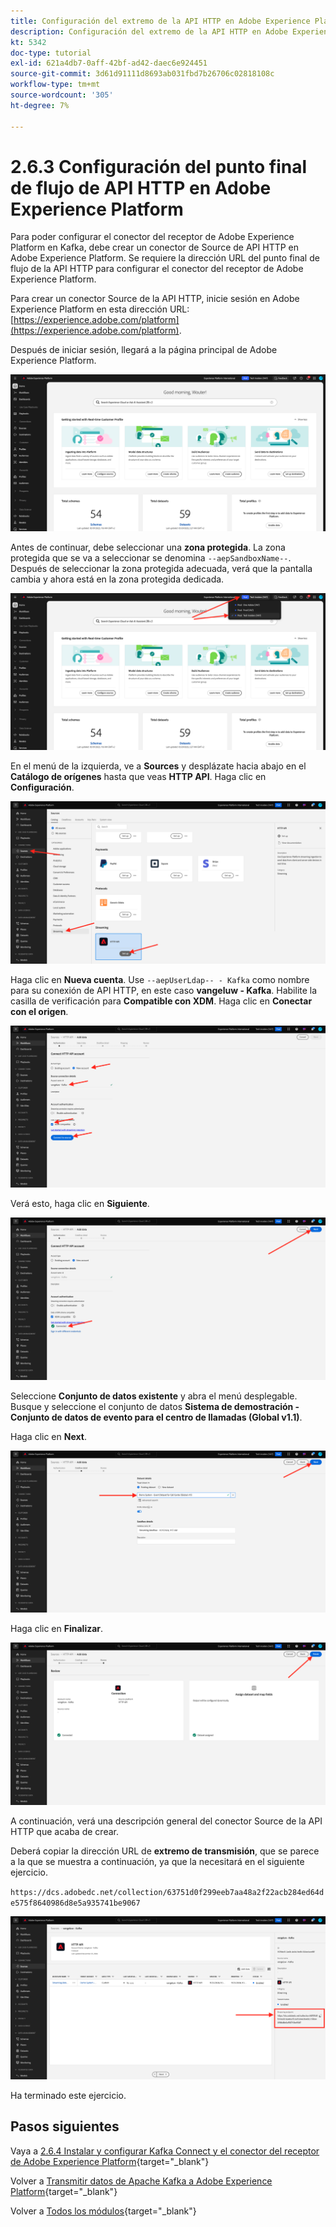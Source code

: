 ```yaml
---
title: Configuración del extremo de la API HTTP en Adobe Experience Platform
description: Configuración del extremo de la API HTTP en Adobe Experience Platform
kt: 5342
doc-type: tutorial
exl-id: 621a4db7-0aff-42bf-ad42-daec6e924451
source-git-commit: 3d61d91111d8693ab031fbd7b26706c02818108c
workflow-type: tm+mt
source-wordcount: '305'
ht-degree: 7%

---
```


# 2.6.3 Configuración del punto final de flujo de API HTTP en Adobe Experience Platform

Para poder configurar el conector del receptor de Adobe Experience Platform en Kafka, debe crear un conector de Source de API HTTP en Adobe Experience Platform. Se requiere la dirección URL del punto final de flujo de la API HTTP para configurar el conector del receptor de Adobe Experience Platform.

Para crear un conector Source de la API HTTP, inicie sesión en Adobe Experience Platform en esta dirección URL: [https://experience.adobe.com/platform](https://experience.adobe.com/platform).

Después de iniciar sesión, llegará a la página principal de Adobe Experience Platform.

![Ingesta de datos](./../../../../modules/delivery-activation/datacollection/dc1.2/images/home.png)

Antes de continuar, debe seleccionar una **zona protegida**. La zona protegida que se va a seleccionar se denomina ``--aepSandboxName--``. Después de seleccionar la zona protegida adecuada, verá que la pantalla cambia y ahora está en la zona protegida dedicada.

![Ingesta de datos](./../../../../modules/delivery-activation/datacollection/dc1.2/images/sb1.png)

En el menú de la izquierda, ve a **Sources** y desplázate hacia abajo en el **Catálogo de orígenes** hasta que veas **HTTP API**. Haga clic en **Configuración**.

![Ingesta de datos](./images/kaep1.png)

Haga clic en **Nueva cuenta**. Use `--aepUserLdap-- - Kafka` como nombre para su conexión de API HTTP, en este caso **vangeluw - Kafka**. Habilite la casilla de verificación para **Compatible con XDM**. Haga clic en **Conectar con el origen**.

![Ingesta de datos](./images/kaep2.png)

Verá esto, haga clic en **Siguiente**.

![Ingesta de datos](./images/kaep3.png)

Seleccione **Conjunto de datos existente** y abra el menú desplegable. Busque y seleccione el conjunto de datos **Sistema de demostración - Conjunto de datos de evento para el centro de llamadas (Global v1.1)**.

Haga clic en **Next**.

![Ingesta de datos](./images/kaep4.png)

Haga clic en **Finalizar**.

![Ingesta de datos](./images/kaep8.png)

A continuación, verá una descripción general del conector Source de la API HTTP que acaba de crear.

Deberá copiar la dirección URL de **extremo de transmisión**, que se parece a la que se muestra a continuación, ya que la necesitará en el siguiente ejercicio.

`https://dcs.adobedc.net/collection/63751d0f299eeb7aa48a2f22acb284ed64de575f8640986d8e5a935741be9067`

![Ingesta de datos](./images/kaep9.png)

Ha terminado este ejercicio.

## Pasos siguientes

Vaya a [2.6.4 Instalar y configurar Kafka Connect y el conector del receptor de Adobe Experience Platform](./ex4.md){target="_blank"}

Volver a [Transmitir datos de Apache Kafka a Adobe Experience Platform](./aep-apache-kafka.md){target="_blank"}

Volver a [Todos los módulos](./../../../../overview.md){target="_blank"}

